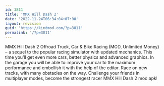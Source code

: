 ```yaml
---
id: 3811
title: 'MMX Hill Dash 2'
date: '2022-11-24T06:34:04+07:00'
layout: revision
guid: 'https://kindmod.com/?p=3811'
permalink: '/?p=3811'
---
```


MMX Hill Dash 2 Offroad Truck, Car &amp; Bike Racing (MOD, Unlimited Money) – a sequel to the popular racing simulator with updated mechanics. This time you’ll get even more cars, better physics and advanced graphics. In the garage you will be able to improve your car to the maximum performance and embellish it with the help of the editor. Race on new tracks, with many obstacles on the way. Challenge your friends in multiplayer modes, become the strongest racer MMX Hill Dash 2 mod apk!